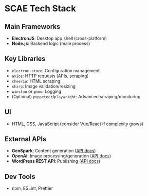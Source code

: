 # SCAE Tech Stack

## Main Frameworks
- **ElectronJS**: Desktop app shell (cross-platform)
- **Node.js**: Backend logic (main process)

## Key Libraries
- `electron-store`: Configuration management
- `axios`: HTTP requests (APIs, scraping)
- `cheerio`: HTML scraping
- `sharp`: Image validation/resizing
- `winston` or `pino`: Logging
- (Optional) `puppeteer`/`playwright`: Advanced scraping/monitoring

## UI
- HTML, CSS, JavaScript (consider Vue/React if complexity grows)

## External APIs
- **GenSpark**: Content generation ([API docs](#))
- **OpenAI**: Image processing/generation ([API docs](https://platform.openai.com/docs))
- **WordPress REST API**: Publishing ([API docs](https://developer.wordpress.org/rest-api/))

## Dev Tools
- npm, ESLint, Prettier

